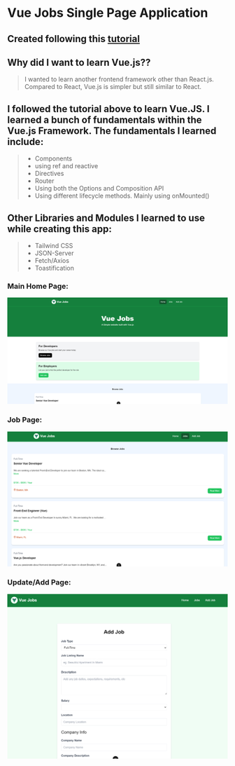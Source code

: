 # Vue Jobs Single Page Application
## Created following this [tutorial](https://youtu.be/VeNfHj6MhgA?si=p3YEPBJtycyYZbs2)
>
## Why did I want to learn Vue.js??
> I wanted to learn another frontend framework other than React.js. Compared to React, Vue.js is simpler but still similar to React. 


## I followed the tutorial above to learn Vue.JS. I learned a bunch of fundamentals within the Vue.js Framework. The fundamentals I learned include:
> - Components
> - using ref and reactive
> - Directives
> - Router
> - Using both the Options and Composition API
> - Using different lifecycle methods. Mainly using onMounted()

## Other Libraries and Modules I learned to use while creating this app:
> - Tailwind CSS
> - JSON-Server
> - Fetch/Axios
> - Toastification

### Main Home Page:
 ![Home Page](https://github.com/red2922/Vue/blob/main/Screenshots/Homepage.png)
 
### Job Page:
 ![Job Page](https://github.com/red2922/Vue/blob/main/Screenshots/Jobs%20Page.png)

### Update/Add Page:
 ![Add Page](https://github.com/red2922/Vue/blob/main/Screenshots/Add%20Jobs%20Page.png)

